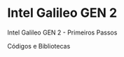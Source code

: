 Intel Galileo GEN 2
===================

Intel Galileo GEN 2 -  Primeiros Passos 

Códigos e Bibliotecas 

